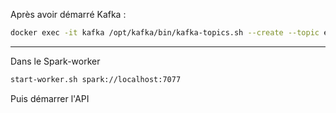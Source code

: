 Après avoir démarré Kafka :

```sh
docker exec -it kafka /opt/kafka/bin/kafka-topics.sh --create --topic events --bootstrap-server localhost:9092
```

---

Dans le Spark-worker

```sh
start-worker.sh spark://localhost:7077
```

Puis démarrer l'API
